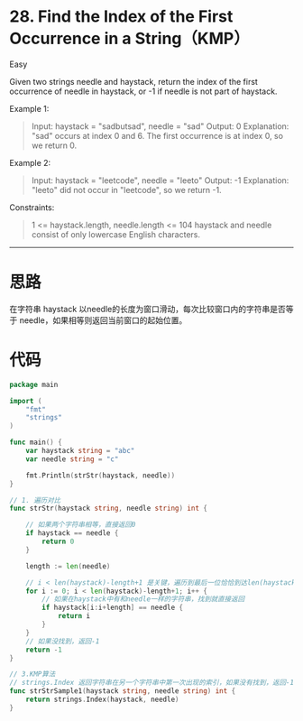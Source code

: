 # 28. Find the Index of the First Occurrence in a String（KMP）

Easy

Given two strings needle and haystack, return the index of the first occurrence of needle in haystack, or -1 if needle is not part of haystack.

 

Example 1:
> Input: haystack = "sadbutsad", needle = "sad"
Output: 0
Explanation: "sad" occurs at index 0 and 6.
The first occurrence is at index 0, so we return 0.

Example 2:
> Input: haystack = "leetcode", needle = "leeto"
Output: -1
Explanation: "leeto" did not occur in "leetcode", so we return -1.
 

Constraints:
> 1 <= haystack.length, needle.length <= 104
haystack and needle consist of only lowercase English characters.

---

# 思路
在字符串 haystack 以needle的长度为窗口滑动，每次比较窗口内的字符串是否等于 needle，如果相等则返回当前窗口的起始位置。

# 代码
```go
package main

import (
	"fmt"
	"strings"
)

func main() {
	var haystack string = "abc"
	var needle string = "c"

	fmt.Println(strStr(haystack, needle))
}

// 1. 遍历对比
func strStr(haystack string, needle string) int {

	// 如果两个字符串相等，直接返回0
	if haystack == needle {
		return 0
	}

	length := len(needle)

	// i < len(haystack)-length+1 是关键，遍历到最后一位恰恰到达len(haystack)-1
	for i := 0; i < len(haystack)-length+1; i++ {
		// 如果在haystack中有和needle一样的字符串，找到就直接返回
		if haystack[i:i+length] == needle {
			return i
		}
	}
	// 如果没找到，返回-1
	return -1
}

// 3.KMP算法 
// strings.Index 返回字符串在另一个字符串中第一次出现的索引，如果没有找到，返回-1
func strStrSample1(haystack string, needle string) int {
	return strings.Index(haystack, needle)
}
```